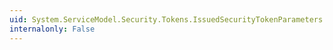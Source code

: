```yaml
---
uid: System.ServiceModel.Security.Tokens.IssuedSecurityTokenParameters.TokenType
internalonly: False
---
```

